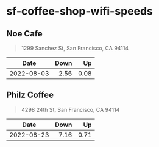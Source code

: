 # sf-coffee-shop-wifi-speeds

## Noe Cafe
> 1299 Sanchez St, San Francisco, CA 94114

Date | Down | Up
-- | --: | --:
2022-08-03 | 2.56 | 0.08


## Philz Coffee
> 4298 24th St, San Francisco, CA 94114

Date | Down | Up
-- | --: | --:
2022-08-23 | 7.16 | 0.71
